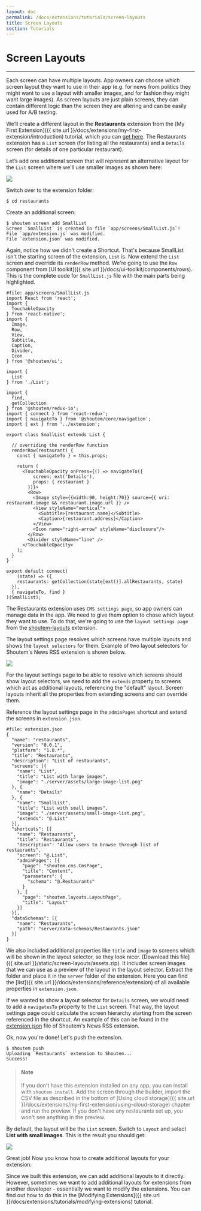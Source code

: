 ```yaml
---
layout: doc
permalink: /docs/extensions/tutorials/screen-layouts
title: Screen Layouts
section: Tutorials
---
```


# Screen Layouts
<hr />

Each screen can have multiple layouts. App owners can choose which screen layout they want to use in their app (e.g. for news from politics they might want to use a layout with smaller images, and for fashion they might want large images). As screen layouts are just plain screens, they can contain different logic than the screen they are altering and can be easily used for A/B testing.

We’ll create a different layout in the **Restaurants** extension from the [My First Extension]({{ site.url }}/docs/extensions/my-first-extension/introduction) tutorial, which you can [get here](https://github.com/shoutem/extension-examples/tree/master/restaurants-getting-started). The Restaurants extension has a `List` screen (for listing all the restaurants) and a `Details` screen (for details of one particular restaurant).

Let’s add one additional screen that will represent an alternative layout for the `List` screen where we'll use smaller images as shown here:

<p class="image">
<img src='{{ site.url }}/img/tutorials/screen-layouts/list-small.png'/>
</p>

Switch over to the extension folder:

```ShellSession
$ cd restaurants
```

Create an additional screen:

```ShellSession
$ shoutem screen add SmallList
Screen `SmallList` is created in file `app/screens/SmallList.js`!
File `app/extension.js` was modified.
File `extension.json` was modified.
```

Again, notice how we didn't create a Shortcut. That's because SmallList isn't the starting screen of the extension, `List` is. Now extend the `List` screen and override its `renderRow` method. We're going to use the `Row` component from [UI toolkit]({{ site.url }}/docs/ui-toolkit/components/rows). This is the complete code for `SmallList.js` file with the main parts being highlighted.

```javascript{15-17,27-50}
#file: app/screens/SmallList.js
import React from 'react';
import {
  TouchableOpacity
} from 'react-native';
import {
  Image,
  Row,
  View,
  Subtitle,
  Caption,
  Divider,
  Icon
} from '@shoutem/ui';

import {
  List
} from './List';

import {
  find,
  getCollection
} from '@shoutem/redux-io';
import { connect } from 'react-redux';
import { navigateTo } from '@shoutem/core/navigation';
import { ext } from '../extension';

export class SmallList extends List {

  // overriding the renderRow function
  renderRow(restaurant) {
    const { navigateTo } = this.props;

    return (
      <TouchableOpacity onPress={() => navigateTo({
          screen: ext('Details'),
          props: { restaurant }
        })}>
        <Row>
          <Image style={{width:90, height:70}} source={{ uri: restaurant.image && restaurant.image.url }} />
          <View styleName="vertical">
            <Subtitle>{restaurant.name}</Subtitle>
            <Caption>{restaurant.address}</Caption>
          </View>
          <Icon name="right-arrow" styleName="disclosure"/>
        </Row>
        <Divider styleName="line" />
      </TouchableOpacity>
    );
  }
}

export default connect(
    (state) => ({
    restaurants: getCollection(state[ext()].allRestaurants, state)
  }),
  { navigateTo, find }
)(SmallList);
```

The Restaurants extension uses `CMS settings page`, so app owners can manage data in the app. We need to give them option to chose which layout they want to use. To do that, we're going to use the `layout settings page` from the [shoutem-layouts](https://github.com/shoutem/extensions/tree/master/shoutem-layouts) extension.

The layout settings page resolves which screens have multiple layouts and shows the `layout selectors` for them. Example of two layout selectors for Shoutem's News RSS extension is shown below.

<p class="image">
<img src='{{ site.url }}/img/tutorials/screen-layouts/news-rss-layouts.png'/>
</p>

For the layout settings page to be able to resolve which screens should show layout selectors, we need to add the `extends` property to screens which act as additional layouts, referencing the "default" layout. Screen layouts inherit all the properties from extending screens and can override them.

Reference the layout settings page in the `adminPages` shortcut and extend the screens in `extension.json`.

```JSON{9-10,15-17,30-33}
#file: extension.json
{
  "name": "restaurants",
  "version": "0.0.1",
  "platform": "1.0.*",
  "title": "Restaurants",
  "description": "List of restaurants",
  "screens": [{
    "name": "List",
    "title": "List with large images",
    "image": "./server/assets/large-image-list.png"
  }, {
    "name": "Details"
  }, {
    "name": "SmallList",
    "title": "List with small images",
    "image": "./server/assets/small-image-list.png",
    "extends": "@.List"
  }],
  "shortcuts": [{
    "name": "Restaurants",
    "title": "Restaurants",
    "description": "Allow users to browse through list of restaurants",
    "screen": "@.List",
    "adminPages": [{
      "page": "shoutem.cms.CmsPage",
      "title": "Content",
      "parameters": {
        "schema": "@.Restaurants"
      }
    }, {
      "page": "shoutem.layouts.LayoutPage",
      "title": "Layout"
    }]
  }],
  "dataSchemas": [{
    "name": "Restaurants",
    "path": "server/data-schemas/Restaurants.json"
  }]
}
```

We also included additional properties like `title` and `image` to screens which will be shown in the layout selector, so they look nicer. [Download this file]({{ site.url }}/static/screen-layouts/assets.zip). It includes screen images that we can use as a preview of the layout in the layout selector. Extract the folder and place it in the `server` folder of the extension. Here you can find the [list]({{ site.url }}/docs/extensions/reference/extension) of all available properties in `extension.json`.

If we wanted to show a layout selector for `Details` screen, we would need to add a `navigatesTo` property to the `List` screen. That way, the layout settings page could calculate the screen hierarchy starting from the screen referenced in the shortcut. An example of this can be found in the [extension.json](https://github.com/shoutem/extensions/blob/master/shoutem-rss-news/extension.json) file of Shoutem's News RSS extension.

Ok, now you're done! Let's push the extension.

```ShellSession
$ shoutem push
Uploading `Restaurants` extension to Shoutem...
Success!
```

> #### Note
> If you don't have this extension installed on any app, you can install with `shoutem install`. Add the screen through the builder, import the CSV file as described in the bottom of [Using cloud storage]({{ site.url }}/docs/extensions/my-first-extension/using-cloud-storage) chapter and run the preview. If you don't have any restaurants set up, you won't see anything in the preview.

By default, the layout will be the `List` screen. Switch to `Layout` and select **List with small images**. This is the result you should get:

<p class="image">
<img src='{{ site.url }}/img/tutorials/screen-layouts/restaurants-small-list.png'/>
</p>

Great job! Now you know how to create additional layouts for your extension.

Since we built this extension, we can add additional layouts to it directly. However, sometimes we want to add additional layouts for extensions from another developer - essentially we want to modify the extensions. You can find out how to do this in the [Modifying Extensions]({{ site.url }}/docs/extensions/tutorials/modifying-extensions) tutorial.
